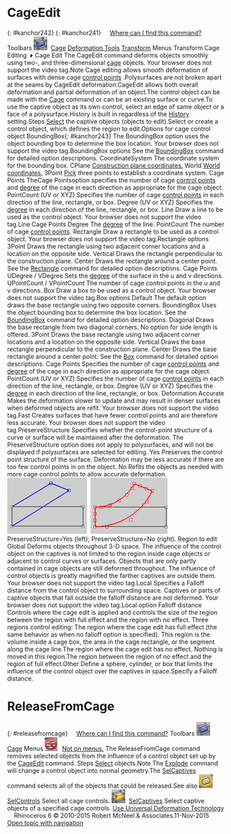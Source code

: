 ---
---


# CageEdit
{: #kanchor242}
{: #kanchor241}
 [![images/transparent.gif](images/transparent.gif)Where can I find this command?](javascript:void(0);) Toolbars
![images/cageedit.png](images/cageedit.png) [Cage](cage-toolbar.html)  [Deformation Tools](deformation-tools-toolbar.html)  [Transform](transform-toolbar.html) 
Menus
Transform
Cage Editing![images/menuarrow.gif](images/menuarrow.gif)
Cage Edit
The CageEdit command deforms objects smoothly using two-, and three-dimensional [cage](cage.html) objects.
Your browser does not support the video tag.Note
Cage editing allows smooth deformation of surfaces with dense cage [control points](pointson.html) .Polysurfaces are not broken apart at the seams by CageEdit deformation.CageEdit allows both overall deformation and partial deformation of an object.The control object can be made with the [Cage](cage.html) command or can be an existing surface or curve.To use the captive object as its own control, select an edge of same object or a face of a polysurface.History is built in regardless of the [History](history.html) setting.Steps
 [Select](select-objects.html) the captive objects (objects to edit).Select or create a control object, which defines the region to edit.Options for cage control object
BoundingBox{: #kanchor243}
The BoundingBox option uses the object bounding box to determine the box location.
Your browser does not support the video tag.BoundingBox options
See the [BoundingBox](boundingbox.html) command for detailed option descriptions.
CoordinateSystem
The coordinate system for the bounding box.
CPlane
 [Construction plane coordinates.](unit-systems.html#construction-plane-coordinates) 
World
 [World coordinates.](unit-systems.html#world-coordinates) 
3Point
 [Pick](pick-location.html) three points to establish a coordinate system.
Cage Points
TheCage Pointsoption specifies the number of cage [control points](pointson.html) and [degree](degree.html) of the cage in each direction as appropriate for the cage object.
PointCount (UV or XYZ)
Specifies the number of cage [control points](pointson.html) in each direction of the line, rectangle, or box.
Degree (UV or XYZ)
Specifies the [degree](degree.html) in each direction of the line, rectangle, or box.
Line
Draw a line to be used as the control object.
Your browser does not support the video tag.Line Cage Points
Degree
The [degree](degree.html) of the line.
PointCount
The number of cage [control points](pointson.html).
Rectangle
Draw a rectangle to be used as a control object.
Your browser does not support the video tag.Rectangle options
3Point
Draws the rectangle using two adjacent corner locations and a location on the opposite side.
Vertical
Draws the rectangle perpendicular to the construction plane.
Center
Draws the rectangle around a center point.
See the [Rectangle](rectangle.html) command for detailed option descriptions.
Cage Points
UDegree / VDegree
Sets the [degree](degree.html) of the surface in the u and v&#160;directions.
UPointCount / VPointCount
The number of cage control points in the u and v&#160;directions.
Box
Draw a box to be used as a control object.
Your browser does not support the video tag.Box options
Default
The default option draws the base rectangle using two opposite corners.
BoundingBox
Uses the object bounding box to determine the box location.
See the [BoundingBox](boundingbox.html) command for detailed option descriptions.
Diagonal
Draws the base rectangle from two diagonal corners. No option for side length is offered.
3Point
Draws the base rectangle using two adjacent corner locations and a location on the opposite side.
Vertical
Draws the base rectangle perpendicular to the construction plane.
Center
Draws the base rectangle around a center point.
See the [Box](box.html) command for detailed option descriptions.
Cage Points
Specifies the number of cage [control points](pointson.html) and [degree](degree.html) of the cage in each direction as appropriate for the cage object.
PointCount (UV or XYZ)
Specifies the number of cage [control points](pointson.html) in each direction of the line, rectangle, or box.
Degree (UV or XYZ)
Specifies the [degree](degree.html) in each direction of the line, rectangle, or box.
Deformation
Accurate
Makes the deformation slower to update and may result in denser surfaces when deformed objects are refit.
Your browser does not support the video tag.Fast
Creates surfaces that have fewer control points and are therefore less accurate.
Your browser does not support the video tag.PreserveStructure
Specifies whether the control-point structure of a curve or surface will be maintained after the deformation.
The PreserveStructure option does not apply to polysurfaces, and will not be displayed if polysurfaces are selected for editing.
Yes
Preserves the control point structure of the surface. Deformation may be less accurate if there are too few control points in on the object.
No
Refits the objects as needed with more cage control points to allow accurate deformation.
![images/bend-preservestructureno.png](images/bend-preservestructureno.png)
PreserveStructure=Yes (left); PreserveStructure=No (right).
Region to edit
Global
Deforms objects throughout 3-D space. The influence of the control object on the captives is not limited to the region inside cage objects or adjacent to control curves or surfaces. Objects that are only partly contained in cage objects are still deformed throughout. The influence of control objects is greatly magnified the farther captives are outside them.
Your browser does not support the video tag.Local
Specifies a Falloff distance from the control object to surrounding space. Captives or parts of captive objects that fall outside the falloff distance are not deformed.
Your browser does not support the video tag.Local option
Falloff distance
Controls where the cage edit is applied and controls the size of the region between the region with full effect and the region with no effect.
Three regions control editing:
The region where the cage edit has full effect (the same behavior as when no falloff option is specified). This region is the volume inside a cage box, the area in the cage rectangle, or the segment along the cage line.The region where the cage edit has no effect. Nothing is moved in this region.The region between the region of no effect and the region of full effect.Other
Define a sphere, cylinder, or box that limits the influence of the control object over the captives in space.Specify a Falloff distance.
# ReleaseFromCage
{: #releasefromcage}
 [![images/transparent.gif](images/transparent.gif)Where can I find this command?](javascript:void(0);) Toolbars
![images/releasefromcage.png](images/releasefromcage.png) [Cage](cage-toolbar.html) 
Menus
![images/-no-menu-item.png](images/-no-menu-item.png) [Not on menus.](menuwhattodo.html) 
The ReleaseFromCage command removes selected objects from the influence of a control object set up by the [CageEdit](#) command.
Steps
 [Select](select-objects.html) objects.Note
The [Explode](explode.html) command will change a control object into normal geometry.The [SelCaptives](selection-commands.html#selcaptives) command selects all of the objects that could be released.See also
![images/selcontrols.png](images/selcontrols.png) [SelControls](selection-commands.html#selcontrols) 
Select all cage controls.
![images/selcaptives.png](images/selcaptives.png) [SelCaptives](selection-commands.html#selcaptives) 
Select captive objects of a specified cage controls.
 [Use Universal Deformation Technology](sak-udt.html) 
&#160;
&#160;
Rhinoceros 6 © 2010-2015 Robert McNeel &amp; Associates.11-Nov-2015
 [Open topic with navigation](cageedit.html) 

